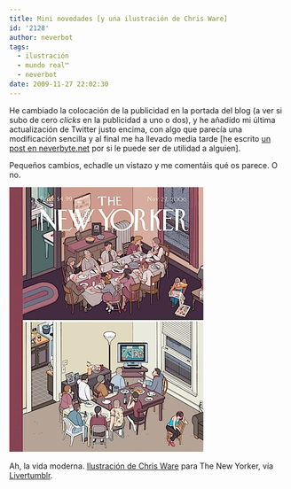 ```yaml
---
title: Mini novedades [y una ilustración de Chris Ware]
id: '2128'
author: neverbot
tags:
  - ilustración
  - mundo real™
  - neverbot
date: 2009-11-27 22:02:30
---
```


He cambiado la colocación de la publicidad en la portada del blog (a ver si subo de cero _clicks_ en la publicidad a uno o dos), y he añadido mi última actualización de Twitter justo encima, con algo que parecía una modificación sencilla y al final me ha llevado media tarde \[he escrito [un post en neverbyte.net](http://www.neverbyte.net/archivo/anadir-tu-estado-de-twitter-en-wordpress/) por si le puede ser de utilidad a alguien\].

Pequeños cambios, echadle un vistazo y me comentáis qué os parece. O no.

![200911272159.jpg](./mini-novedades-y-una-ilustracion-de-chris-ware/200911272159.jpg)

Ah, la vida moderna. [Ilustración de Chris Ware](http://www.acmenoveltyarchive.org/item.php?item_no=556) para The New Yorker, vía [Livertumblr](http://livercake.tumblr.com/day/2009/11/27).
